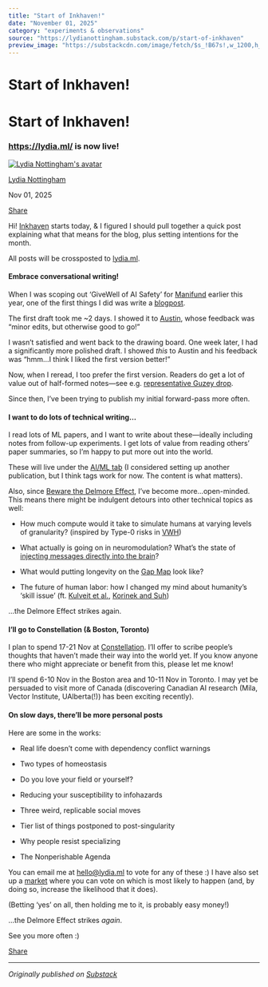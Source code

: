 ```yaml
---
title: "Start of Inkhaven!"
date: "November 01, 2025"
category: "experiments & observations"
source: "https://lydianottingham.substack.com/p/start-of-inkhaven"
preview_image: "https://substackcdn.com/image/fetch/$s_!B67s!,w_1200,h_600,c_fill,f_jpg,q_auto:good,fl_progressive:steep,g_auto/https%3A%2F%2Fsubstack-post-media.s3.amazonaws.com%2Fpublic%2Fimages%2F1da0c2f2-ea85-4ab9-87d9-6dda394ff2ec_1176x776.jpeg"
---
```


# Start of Inkhaven!

# Start of Inkhaven!

### https://lydia.ml/ is now live!

[![Lydia Nottingham's avatar](https://substackcdn.com/image/fetch/$s_!vtly!,w_36,h_36,c_fill,f_auto,q_auto:good,fl_progressive:steep/https%3A%2F%2Fsubstack-post-media.s3.amazonaws.com%2Fpublic%2Fimages%2F00b9f6ba-3b98-4eab-af7a-8b677e3d2c62_1126x1126.jpeg)](https://substack.com/@lydianottingham)

[Lydia Nottingham](https://substack.com/@lydianottingham)

Nov 01, 2025

[](https://lydianottingham.substack.com/p/start-of-inkhaven/comments)

[Share](javascript:void\(0\))

Hi! [Inkhaven](https://www.inkhaven.blog/) starts today, & I figured I should pull together a quick post explaining what that means for the blog, plus setting intentions for the month.

All posts will be crossposted to [lydia.ml](https://lydia.ml/).

#### Embrace conversational writing!

When I was scoping out ‘GiveWell of AI Safety’ for [Manifund](https://manifund.com/) earlier this year, one of the first things I did was write a [blogpost](https://manifund.substack.com/p/givewell-for-ai-safety-lessons-learned).

The first draft took me ~2 days. I showed it to [Austin](https://blog.austn.io/), whose feedback was “minor edits, but otherwise good to go!” 

I wasn’t satisfied and went back to the drawing board. One week later, I had a significantly more polished draft. I showed _this_ to Austin and his feedback was “hmm…I think I liked the first version better!”

Now, when I reread, I too prefer the first version. Readers do get a lot of value out of half-formed notes—see e.g. [representative Guzey drop](https://guzey.com/what-im-thinking-about/#appendix-2021-02-25-concerns). 

Since then, I’ve been trying to publish my initial forward-pass more often.

#### I want to do lots of technical writing…

I read lots of ML papers, and I want to write about these—ideally including notes from follow-up experiments. I get lots of value from reading others’ paper summaries, so I’m happy to put more out into the world.

These will live under the [AI/ML tab](https://lydianottingham.substack.com/s/posts-about-ai) (I considered setting up another publication, but I think tags work for now. The content is what matters).

Also, since [Beware the Delmore Effect](https://lydia.ml/essay?post=beware-the-delmore-effect-), I’ve become more…open-minded. This means there might be indulgent detours into other technical topics as well:

  * How much compute would it take to simulate humans at varying levels of granularity? (inspired by Type-0 risks in [VWH](https://nickbostrom.com/papers/vulnerable.pdf))

  * What actually is going on in neuromodulation? What’s the state of [injecting messages directly into the brain](https://www.businesswire.com/news/home/20241008878282/en/Breakthrough-from-REMspace-First-Ever-Communication-Between-People-in-Dreams?curius=3971)?

  * What would putting longevity on the [Gap Map](https://www.gap-map.org/?sort=rank) look like?

  * The future of human labor: how I changed my mind about humanity’s ‘skill issue’ (ft. [Kulveit et al.](https://gradual-disempowerment.ai/), [Korinek and Suh](https://www.nber.org/papers/w32255))




…the Delmore Effect strikes again.

#### I’ll go to Constellation (& Boston, Toronto)

I plan to spend 17-21 Nov at [Constellation](https://www.constellation.org/). I’ll offer to scribe people’s thoughts that haven’t made their way into the world yet. If you know anyone there who might appreciate or benefit from this, please let me know!

I’ll spend 6-10 Nov in the Boston area and 10-11 Nov in Toronto. I may yet be persuaded to visit more of Canada (discovering Canadian AI research (Mila, Vector Institute, UAlberta(!)) has been exciting recently).

#### On slow days, there’ll be more personal posts

Here are some in the works:

  * Real life doesn’t come with dependency conflict warnings

  * Two types of homeostasis

  * Do you love your field or yourself?

  * Reducing your susceptibility to infohazards

  * Three weird, replicable social moves

  * Tier list of things postponed to post-singularity

  * Why people resist specializing

  * The Nonperishable Agenda




You can email me at hello@lydia.ml to vote for any of these :) I have also set up a [market](https://manifold.markets/LydiaNottingham/which-of-these-blogposts-will-i-pub) where you can vote on which is most likely to happen (and, by doing so, increase the likelihood that it does).

(Betting ‘yes’ on all, then holding me to it, is probably easy money!)

…the Delmore Effect strikes _again_.

See you more often :) 

[](https://lydianottingham.substack.com/p/start-of-inkhaven/comments)

[Share](javascript:void\(0\))


---

*Originally published on [Substack](https://lydianottingham.substack.com/p/start-of-inkhaven)*

